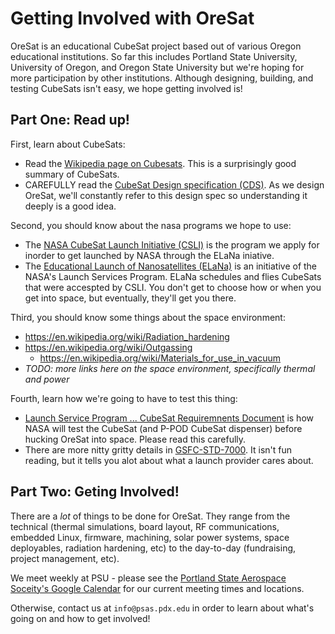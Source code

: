 # Getting Involved with OreSat

OreSat is an educational CubeSat project based out of various Oregon educational institutions. So far this includes Portland State University, University of Oregon, and Oregon State University but we're hoping for more participation by other institutions. Although designing, building, and testing CubeSats isn't easy, we hope getting involved is!

## Part One: Read up!

First, learn about CubeSats:

- Read the [Wikipedia page on Cubesats](https://en.wikipedia.org/wiki/CubeSat). This is a surprisingly good summary of CubeSats.
- CAREFULLY read the [CubeSat Design specification (CDS)](http://www.cubesat.org/images/developers/cds_rev13_final2.pdf). As we design OreSat, we'll constantly refer to this design spec so understanding it deeply is a good idea.

Second, you should know about the nasa programs we hope to use:

- The [NASA CubeSat Launch Initiative (CSLI)](http://www.nasa.gov/directorates/heo/home/CubeSats_initiative) is the program we apply for inorder to get launched by NASA through the ELaNa iniative.
- The [Educational Launch of Nanosatellites (ELaNa)](http://www.nasa.gov/mission_pages/smallsats/elana/index.html) is an initiative of the NASA's Launch Services Program. ELaNa schedules and flies CubeSats that were accespted by CSLI. You don't get to choose how or when you get into space, but eventually, they'll get you there.

Third, you should know some things about the space environment:

- https://en.wikipedia.org/wiki/Radiation_hardening
- https://en.wikipedia.org/wiki/Outgassing
   - https://en.wikipedia.org/wiki/Materials_for_use_in_vacuum
- _TODO: more links here on the space environment, specifically thermal and power_

Fourth, learn how we're going to have to test this thing:

- [Launch Service Program ... CubeSat Requiremnents Document](http://www.nasa.gov/pdf/627972main_LSP-REQ-317_01A.pdf) is how NASA will test the CubeSat (and P-POD CubeSat dispenser) before hucking OreSat into space. Please read this carefully. 
- There are more nitty gritty details in [GSFC-STD-7000](https://standards.nasa.gov/standard/gsfc/gsfc-std-7000). It isn't fun reading, but it tells you alot about what a launch provider cares about.

## Part Two: Geting Involved!

There are a _lot_ of things to be done for OreSat. They range from the technical (thermal simulations, board layout, RF communications, embedded Linux, firmware, machining, solar power systems, space deployables, radiation hardening, etc) to the day-to-day (fundraising, project management, etc). 

We meet weekly at PSU - please see the [Portland State Aerospace Soceity's Google Calendar](http://psas.pdx.edu/join/) for our current meeting times and locations.

Otherwise, contact us at `info@psas.pdx.edu` in order to learn about what's going on and how to get involved!


